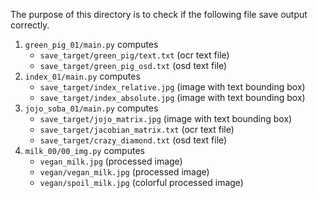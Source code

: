 The purpose of this directory is to check if the following file save output correctly.
1.  `green_pig_01/main.py` computes 
    -   `save_target/green_pig/text.txt` (ocr text file)
    -   `save_target/green_pig_osd.txt` (osd text file)
2.  `index_01/main.py` computes 
    -   `save_target/index_relative.jpg` (image with text bounding box)
    -   `save_target/index_absolute.jpg` (image with text bounding box)
3.  `jojo_soba_01/main.py` computes
    -   `save_target/jojo_matrix.jpg` (image with text bounding box)
    -   `save_target/jacobian_matrix.txt` (ocr text file)
    -   `save_target/crazy_diamond.txt` (osd text file)
4.  `milk_00/00_img.py` computes
    -   `vegan_milk.jpg`        (processed image)
    -   `vegan/vegan_milk.jpg`  (processed image)
    -   `vegan/spoil_milk.jpg`  (colorful processed image)
